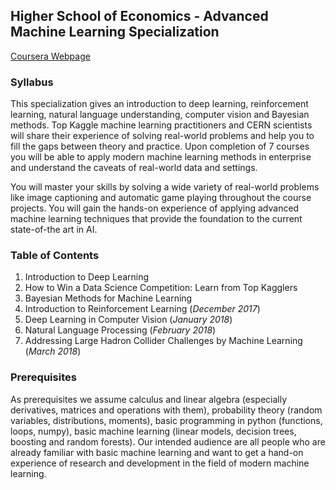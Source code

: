 ## Higher School of Economics - Advanced Machine Learning Specialization
[Coursera Webpage](https://www.coursera.org/specializations/aml)

### Syllabus
This specialization gives an introduction to deep learning, reinforcement learning, natural language understanding, computer vision and Bayesian methods. Top Kaggle machine learning practitioners and CERN scientists will share their experience of solving real-world problems and help you to fill the gaps between theory and practice. Upon completion of 7 courses you will be able to apply modern machine learning methods in enterprise and understand the caveats of real-world data and settings.

You will master your skills by solving a wide variety of real-world problems like image captioning and automatic game playing throughout the course projects. You will gain the hands-on experience of applying advanced machine learning techniques that provide the foundation to the current state-of-the art in AI.

### Table of Contents
1. Introduction to Deep Learning
2. How to Win a Data Science Competition: Learn from Top Kagglers
3. Bayesian Methods for Machine Learning
4. Introduction to Reinforcement Learning  (*December 2017*)
5. Deep Learning in Computer Vision  (*January 2018*)
6. Natural Language Processing  (*February 2018*)
7. Addressing Large Hadron Collider Challenges by Machine Learning  (*March 2018*)

### Prerequisites
As prerequisites we assume calculus and linear algebra (especially derivatives, matrices and operations with them), probability theory (random variables, distributions, moments), basic programming in python (functions, loops, numpy), basic machine learning (linear models, decision trees, boosting and random forests). Our intended audience are all people who are already familiar with basic machine learning and want to get a hand-on experience of research and development in the field of modern machine learning.
